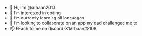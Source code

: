 - 👋 Hi, I’m @arhaan2010
- 👀 I’m interested in coding
- 🌱 I’m currently learning all languages
- 💞️ I’m looking to collaborate on an app my dad challenged me to
- 📫 REach to me on discord-X1Arhaan#8108
